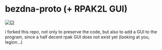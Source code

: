 # bezdna-proto (+ RPAK2L GUI)
[![CI](https://github.com/headassbtw/rpak2l/actions/workflows/Build_fix.yml/badge.svg)](https://github.com/headassbtw/rpak2l/actions/workflows/Build_fix.yml)

i forked this repo, not only to preserve the code, but also to add a GUI to the program, since a half decent rpak GUI does not exist yet (looking at you, legion...)
